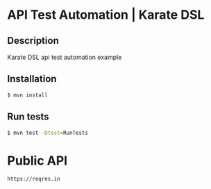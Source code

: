 # API Test Automation | Karate DSL

## Description
Karate DSL api test automation example

## Installation
```bash
$ mvn install
```

## Run tests
```bash
$ mvn test -Dtest=RunTests
```

# Public API 
```
https://reqres.in
```